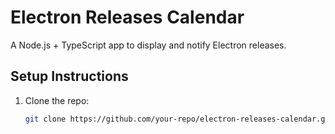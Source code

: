 # Electron Releases Calendar

A Node.js + TypeScript app to display and notify Electron releases.

## Setup Instructions

1. Clone the repo:
   ```bash
   git clone https://github.com/your-repo/electron-releases-calendar.git
